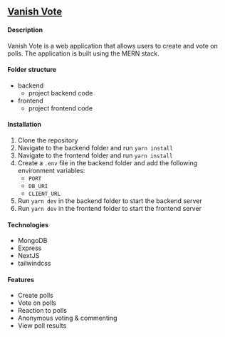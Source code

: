 ## [Vanish Vote](https://vanishvote.vercel.app)

#### Description

Vanish Vote is a web application that allows users to create and vote on polls. The application is built using the MERN stack.

#### Folder structure

- backend
  - project backend code
- frontend
  - project frontend code

#### Installation

1. Clone the repository
2. Navigate to the backend folder and run `yarn install`
3. Navigate to the frontend folder and run `yarn install`
4. Create a `.env` file in the backend folder and add the following environment variables:
   - `PORT`
   - `DB_URI`
   - `CLIENT_URL`
5. Run `yarn dev` in the backend folder to start the backend server
6. Run `yarn dev` in the frontend folder to start the frontend server

#### Technologies

- MongoDB
- Express
- NextJS
- tailwindcss

#### Features

- Create polls
- Vote on polls
- Reaction to polls
- Anonymous voting & commenting
- View poll results
